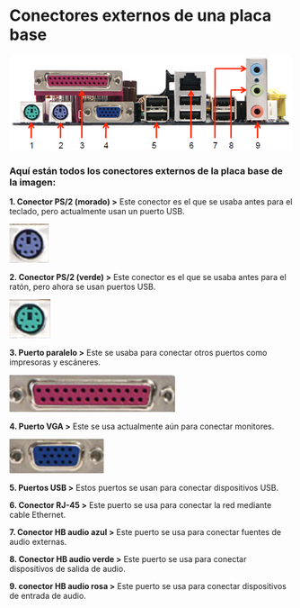 # Conectores externos de una placa base
![CONECTORES](/img/Conectoresexternosdeunaplacabase.png)

### Aquí están todos los conectores externos de la placa base de la imagen:
**1. Conector PS/2 (morado) >** Este conector es el que se usaba antes para el teclado, pero actualmente usan un puerto USB.

![PS-2 teclado](/img/ConectorPS2-2.png)

**2. Conector PS/2 (verde) >** Este conector es el que se usaba antes para el ratón, pero ahora se usan puertos USB.

![PS-2 ratón](/img/ConectorPS2-1.png)

**3. Puerto paralelo >** Este se usaba para conectar otros puertos como impresoras y escáneres.

![Puerto Paralelo](/img/PuertoParalelo.png)

**4. Puerto VGA >** Este se usa actualmente aún para conectar monitores.

![Puerto VGA](/img/PuertoVGA.png)

**5. Puertos USB >** Estos puertos se usan para conectar dispositivos USB.



**6. Conector RJ-45 >** Este puerto se usa para conectar la red mediante cable Ethernet.


**7. Conector HB audio azul >** Este puerto se usa para conectar fuentes de audio externas.


**8. Conector HB audio verde >** Este puerto se usa para conectar dispositivos de salida de audio.


**9. conector HB audio rosa >** Este puerto se usa para conectar dispositivos de entrada de audio. 

